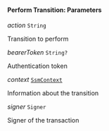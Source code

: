 

#### Perform Transition: Parameters  
  
<article>

*action* `String` 

Transition to perform

</article>
<article>

*bearerToken* `String?` 

Authentication token

</article>
<article>

*context* [`SsmContext`](#ssmcontext) 

Information about the transition

</article>
<article>

*signer* `Signer` 

Signer of the transaction

</article>

